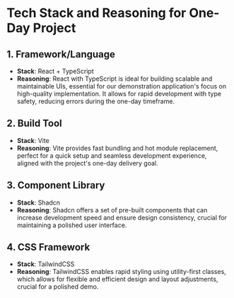 # Tech Stack and Reasoning for One-Day Project

## 1. Framework/Language
- **Stack**: React + TypeScript  
- **Reasoning**: React with TypeScript is ideal for building scalable and maintainable UIs, essential for our demonstration application's focus on high-quality implementation. It allows for rapid development with type safety, reducing errors during the one-day timeframe.

## 2. Build Tool
- **Stack**: Vite  
- **Reasoning**: Vite provides fast bundling and hot module replacement, perfect for a quick setup and seamless development experience, aligned with the project's one-day delivery goal.

## 3. Component Library
- **Stack**: Shadcn  
- **Reasoning**: Shadcn offers a set of pre-built components that can increase development speed and ensure design consistency, crucial for maintaining a polished user interface.

## 4. CSS Framework
- **Stack**: TailwindCSS  
- **Reasoning**: TailwindCSS enables rapid styling using utility-first classes, which allows for flexible and efficient design and layout adjustments, crucial for a polished demo.
